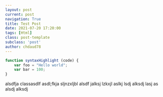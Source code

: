 ```yaml
---
layout: post
current: post
navigation: True
title: Test Post
date: 2021-07-20 17:20:00
tags: [Html]
class: post-template
subclass: 'post'
author: chdaud78
---
```


```javascript
function syntaxHighlight (code) {
    var foo = "Hello world";
    var bar = 100;
}
```
alsdfja classasdlf asdl;fkja sljnzxljbl alsdf jalksj lzkxjl aslkj lsdj alksdj lasj as alsdj alksdj